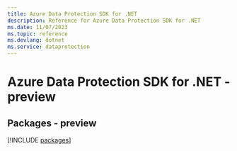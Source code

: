 ```yaml
---
title: Azure Data Protection SDK for .NET
description: Reference for Azure Data Protection SDK for .NET
ms.date: 11/07/2023
ms.topic: reference
ms.devlang: dotnet
ms.service: dataprotection
---
```

# Azure Data Protection SDK for .NET - preview
## Packages - preview
[!INCLUDE [packages](data-protection-index.md)]